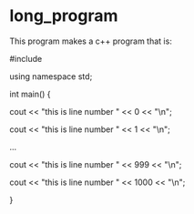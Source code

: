 # long_program
This program makes a c++ program that is:

#include <iostream>

using namespace std;

int main() {

cout << "this is line number " << 0 << "\n";

cout << "this is line number " << 1 << "\n";

...

cout << "this is line number " << 999 << "\n";

cout << "this is line number " << 1000 << "\n";

}
